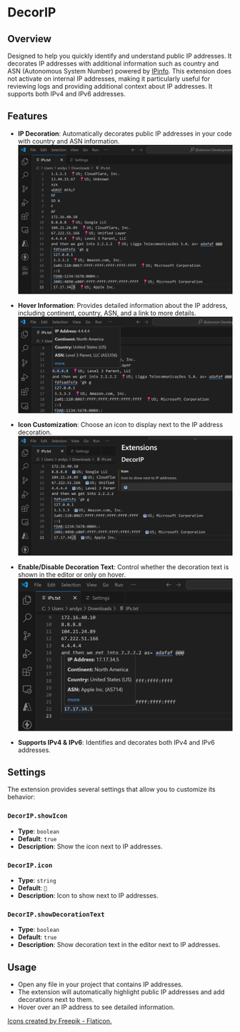 # DecorIP

## Overview

Designed to help you quickly identify and understand public IP addresses. It decorates IP addresses with additional information such as country and ASN (Autonomous System Number) powered by [IPinfo](https://ipinfo.io).
This extension does not activate on internal IP addresses, making it particularly useful for reviewing logs and providing additional context about IP addresses. It supports both IPv4 and IPv6 addresses.

## Features

- **IP Decoration**: Automatically decorates public IP addresses in your code with country and ASN information.
![IP Decoration](https://raw.githubusercontent.com/andysvints/DecorIP/main/assets/VSCode-DecorIP-IPDecoration.png)

- **Hover Information**: Provides detailed information about the IP address, including continent, country, ASN, and a link to more details.
![Hover Info](https://raw.githubusercontent.com/andysvints/DecorIP/main/assets/VSCode-DecorIP-HoverText.png)

- **Icon Customization**: Choose an icon to display next to the IP address decoration.
![Icon Customization](https://raw.githubusercontent.com/andysvints/DecorIP/main/assets/VSCode-DecorIP-IPDecorationIcon.png)

- **Enable/Disable Decoration Text**: Control whether the decoration text is shown in the editor or only on hover.
![Decoration Text](https://raw.githubusercontent.com/andysvints/DecorIP/main/assets/VSCode-DecorIP-IPDecorationText.png)

- **Supports IPv4 & IPv6**: Identifies and decorates both IPv4 and IPv6 addresses.

## Settings

The extension provides several settings that allow you to customize its behavior:

### `DecorIP.showIcon`

- **Type**: `boolean`
- **Default**: `true`
- **Description**: Show the icon next to IP addresses.

### `DecorIP.icon`

- **Type**: `string`
- **Default**: `📍`
- **Description**: Icon to show next to IP addresses.

### `DecorIP.showDecorationText`

- **Type**: `boolean`
- **Default**: `true`
- **Description**: Show decoration text in the editor next to IP addresses.

## Usage

- Open any file in your project that contains IP addresses.
- The extension will automatically highlight public IP addresses and add decorations next to them.
- Hover over an IP address to see detailed information.

[Icons created by Freepik - Flaticon.](https://www.flaticon.com/free-icons)